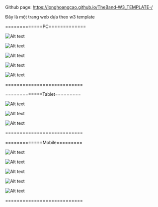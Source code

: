 Github page: https://longhoangcao.github.io/TheBand-W3_TEMPLATE-/

Đây là một trang web dựa theo w3 template

=============PC=============

![Alt text](./img_ReadME/image.png)

![Alt text](./img_ReadME/image-1.png)

![Alt text](./img_ReadME/image-2.png)

![Alt text](./img_ReadME/image-3.png)

![Alt text](./img_ReadME/image-4.png)

===========================

=============Tablet=========

![Alt text](./img_ReadME/image-5.png)

![Alt text](./img_ReadME/image-6.png)

![Alt text](./img_ReadME/image-7.png)

===========================

=============Mobile=========

![Alt text](./img_ReadME/image-8.png)

![Alt text](./img_ReadME/image-9.png)

![Alt text](./img_ReadME/image-10.png)

![Alt text](./img_ReadME/image-11.png)

![Alt text](./img_ReadME/image-12.png)

===========================
